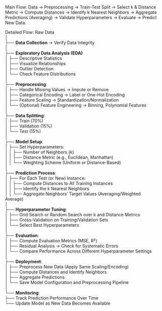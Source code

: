 Main Flow:
Data → Preprocessing → Train-Test Split → Select k & Distance Metric → Compute Distances → Identify k Nearest Neighbors → Aggregate Predictions (Averaging) → Validate Hyperparameters → Evaluate → Predict New Data.

Detailed Flow:
Raw Data  
│  
├── **Data Collection** → Verify Data Integrity  
│  
├── **Exploratory Data Analysis (EDA)**  
│   ├── Descriptive Statistics  
│   ├── Visualize Relationships  
│   ├── Outlier Detection  
│   └── Check Feature Distributions  
│  
├── **Preprocessing**:  
│   ├── Handle Missing Values → Impute or Remove  
│   ├── Categorical Encoding → Label or One-Hot Encoding  
│   ├── Feature Scaling → Standardization/Normalization  
│   └── (Optional) Feature Engineering → Binning, Polynomial Features  
│  
├── **Data Splitting**:  
│   ├── Train (70%)  
│   ├── Validation (15%)  
│   └── Test (15%)  
│  
├── **Model Setup**:  
│   ├── Set Hyperparameters:  
│   │   ├── Number of Neighbors (k)  
│   │   ├── Distance Metric (e.g., Euclidean, Manhattan)  
│   │   └── Weighting Scheme (Uniform or Distance-Based)  
│  
├── **Prediction Process**:  
│   ├── For Each Test (or New) Instance:  
│   │   ├── Compute Distances to All Training Instances  
│   │   ├── Identify the k Nearest Neighbors  
│   │   └── Aggregate Neighbors’ Target Values (Averaging/Weighted Average)  
│  
├── **Hyperparameter Tuning**:  
│   ├── Grid Search or Random Search over k and Distance Metrics  
│   ├── Cross-Validation on Training/Validation Sets  
│   └── Select Best Hyperparameters  
│  
├── **Evaluation**:  
│   ├── Compute Evaluation Metrics (MSE, R²)  
│   ├── Residual Analysis → Check for Systematic Errors  
│   └── Compare Performance Across Different Hyperparameter Settings  
│  
├── **Deployment**:  
│   ├── Preprocess New Data (Apply Same Scaling/Encoding)  
│   ├── Compute Distances and Identify Neighbors  
│   ├── Aggregate Predictions  
│   └── Save Model Configuration and Preprocessing Pipeline  
│  
└── **Monitoring**:  
    ├── Track Prediction Performance Over Time  
    └── Update Model as New Data Becomes Available  
